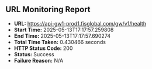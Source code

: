 ## URL Monitoring Report

- **URL:** https://api-gw1-prod1.fisglobal.com/gw/v1/health
- **Start Time:** 2025-05-13T17:17:57.259808
- **End Time:** 2025-05-13T17:17:57.690274
- **Total Time Taken:** 0.430466 seconds
- **HTTP Status Code:** 200
- **Status:** Success
- **Failure Reason:** N/A
